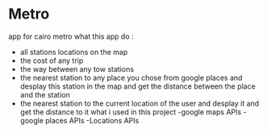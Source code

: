 # Metro
app for cairo metro
what this app do :
* all stations locations on the map
* the cost of any trip
* the way between any tow stations
* the nearest station to any place you chose from google places and desplay this station in the map
and get the distance between the place and the station
* the nearest station to the current location of the user and desplay it and get the distance to it
what i used in this project 
-google maps APIs
-google places APIs
-Locations APIs
